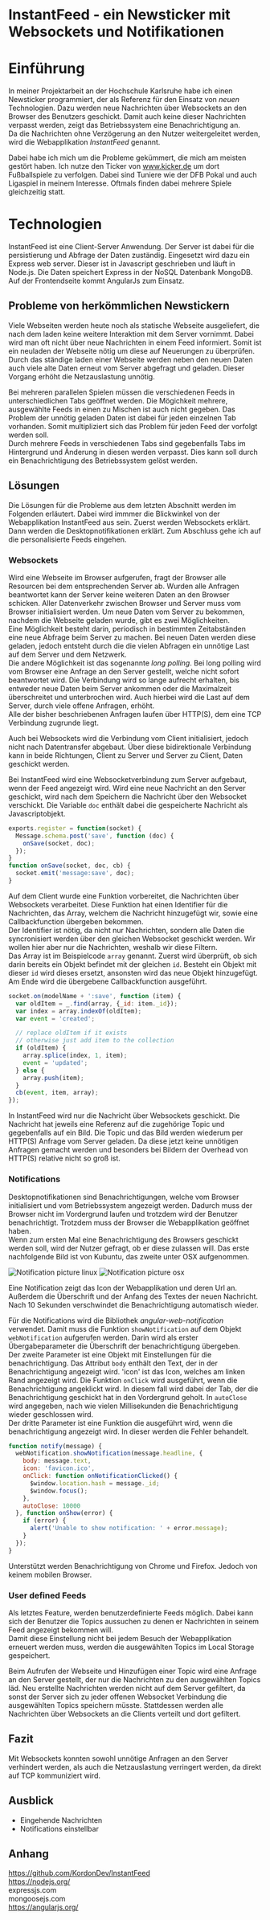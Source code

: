 # InstantFeed - ein Newsticker mit Websockets und Notifikationen
# Einführung
In meiner Projektarbeit an der Hochschule Karlsruhe habe ich einen Newsticker programmiert, der als Referenz für den Einsatz von *neuen* Technologien. Dazu werden neue Nachrichten über Websockets an den Browser des Benutzers geschickt. Damit auch keine dieser Nachrichten verpasst werden, zeigt das Betriebssystem eine Benachrichtigung an.  
Da die Nachrichten ohne Verzögerung an den Nutzer weitergeleitet werden, wird die Webapplikation *InstantFeed* genannt.

Dabei habe ich mich um die Probleme gekümmert, die mich am meisten gestört haben. Ich nutze den Ticker von www.kicker.de um dort Fußballspiele zu verfolgen. Dabei sind Tuniere wie der DFB Pokal und auch Ligaspiel in meinem Interesse. Oftmals finden dabei mehrere Spiele gleichzeitig statt.

# Technologien
InstantFeed ist eine Client-Server Anwendung. Der Server ist dabei für die persistierung und Abfrage der Daten zuständig. Eingesetzt wird dazu ein Express web server. Dieser ist in Javascript geschrieben und läuft in Node.js. Die Daten speichert Express in der NoSQL Datenbank MongoDB. Auf der Frontendseite kommt AngularJs zum Einsatz.

## Probleme von herkömmlichen Newstickern
Viele Webseiten werden heute noch als statische Webseite ausgeliefert, die nach dem laden keine weitere Interaktion mit dem Server vornimmt. Dabei wird man oft nicht über neue Nachrichten in einem Feed informiert. Somit ist ein neuladen der Webseite nötig um diese auf Neuerungen zu überprüfen.  
Durch das ständige laden einer Webseite werden neben den neuen Daten auch viele alte Daten erneut vom Server abgefragt und geladen. Dieser Vorgang erhöht die Netzauslastung unnötig.

Bei mehreren parallelen Spielen müssen die verschiedenen Feeds in unterschiedlichen Tabs geöffnet werden. Die Mögichkeit mehrere, ausgewählte Feeds in einen zu Mischen ist auch nicht gegeben. Das Problem der unnötig geladen Daten ist dabei für jeden einzelnen Tab vorhanden. Somit multipliziert sich das Problem für jeden Feed der vorfolgt werden soll.  
Durch mehrere Feeds in verschiedenen Tabs sind gegebenfalls Tabs im Hintergrund und Änderung in diesen werden verpasst. Dies kann soll durch ein Benachrichtigung des Betriebssystem gelöst werden.


## Lösungen
Die Lösungen für die Probleme aus dem letzten Abschnitt werden im Folgenden erläutert. Dabei wird immmer die Blickwinkel von der Webapplikation InstantFeed aus sein. Zuerst werden Websockets erklärt. Dann werden die Desktopnotifikationen erklärt. Zum Abschluss gehe ich auf die personalisierte Feeds eingehen.

### Websockets
Wird eine Webseite im Browser aufgerufen, fragt der Browser alle Resourcen bei dem entsprechenden Server ab. Wurden alle Anfragen beantwortet kann der Server keine weiteren Daten an den Browser schicken. Aller Datenverkehr zwischen Browser und Server muss vom Browser initialisiert werden. Um neue Daten vom Server zu bekommen, nachdem die Webseite geladen wurde, gibt es zwei Möglichkeiten.  
Eine Möglichkeit besteht darin, periodisch in bestimmten Zeitabständen eine neue Abfrage beim Server zu machen. Bei neuen Daten werden diese geladen, jedoch entsteht durch die die vielen Abfragen ein unnötige Last auf dem Server und dem Netzwerk.  
Die andere Möglichkeit ist das sogenannte *long polling*. Bei long polling wird vom Browser eine Anfrage an den Server gestellt, welche nicht sofort beantwortet wird. Die Verbindung wird so lange aufrecht erhalten, bis entweder neue Daten beim Server ankommen oder die Maximalzeit überschreitet und unterbrochen wird. Auch hierbei wird die Last auf dem Server, durch viele offene Anfragen, erhöht.  
Alle der bisher beschriebenen Anfragen laufen über HTTP(S), dem eine TCP Verbindung zugrunde liegt.

Auch bei Websockets wird die Verbindung vom Client initialisiert, jedoch nicht nach Datentransfer abgebaut. Über diese bidirektionale Verbindung kann in beide Richtungen, Client zu Server und Server zu Client, Daten geschickt werden.

Bei InstantFeed wird eine Websocketverbindung zum Server aufgebaut, wenn der Feed angezeigt wird. Wird eine neue Nachricht an den Server geschickt, wird nach dem Speichern die Nachricht über den Websocket verschickt. Die Variable `doc` enthält dabei die gespeicherte Nachricht als Javascriptobjekt.

```javascript
exports.register = function(socket) {
  Message.schema.post('save', function (doc) {
    onSave(socket, doc);
  });
}
function onSave(socket, doc, cb) {
  socket.emit('message:save', doc);
}
```

Auf dem Client wurde eine Funktion vorbereitet, die Nachrichten über Websockets verarbeitet. Diese Funktion hat einen Identifier für die Nachrichten, das Array, welchem die Nachricht hinzugefügt wir, sowie eine Callbackfunction übergeben bekommen.  
Der Identifier ist nötig, da nicht nur Nachrichten, sondern alle Daten die syncronisiert werden über den gleichen Websocket geschickt werden. Wir wollen hier aber nur die Nachrichten, weshalb wir diese Filtern.  
Das Array ist im Beispielcode `array` genannt. Zuerst wird überprüft, ob sich darin bereits ein Objekt befindet mit der gleichen `id`. Besteht ein Objekt mit dieser `id` wird dieses ersetzt, ansonsten wird das neue Objekt hinzugefügt.  
Am Ende wird die übergebene Callbackfunction ausgeführt.

```javascript
socket.on(modelName + ':save', function (item) {
  var oldItem = _.find(array, {_id: item._id});
  var index = array.indexOf(oldItem);
  var event = 'created';

  // replace oldItem if it exists
  // otherwise just add item to the collection
  if (oldItem) {
    array.splice(index, 1, item);
    event = 'updated';
  } else {
    array.push(item);
  }
  cb(event, item, array);
});
```

In InstantFeed wird nur die Nachricht über Websockets geschickt. Die Nachricht hat jeweils eine Referenz auf die zugehörige Topic und gegebenfalls auf ein Bild. Die Topic und das Bild werden wiederum per HTTP(S) Anfrage vom Server geladen. Da diese jetzt keine unnötigen Anfragen gemacht werden und besonders bei Bildern der Overhead von HTTP(S) relative nicht so groß ist.


### Notifications

Desktopnotifikationen sind Benachrichtigungen, welche vom Browser initialisiert und vom Betriebssystem angezeigt werden. Dadurch muss der Browser nicht im Vordergrund laufen und trotzdem wird der Benutzer benachrichtigt. Trotzdem muss der Browser die Webapplikation geöffnet haben.  
Wenn zum ersten Mal eine Benachrichtigung des Browsers geschickt werden soll, wird der Nutzer gefragt, ob er diese zulassen will. Das erste nachfolgende Bild ist von Kubuntu, das zweite unter OSX aufgenommen.

![Notification picture linux](images/notificationLinux.png)
![Notification picture osx](images/notificationOsx.png)

Eine Notification zeigt das Icon der Webapplikation und deren Url an. Außerdem die Überschrift und der Anfang des Textes der neuen Nachricht. Nach 10 Sekunden verschwindet die Benachrichtigung automatisch wieder.

Für die Notifications wird die Bibliothek *angular-web-notification* verwendet. Damit muss die Funktion `showNotification` auf dem Objekt `webNotification` aufgerufen werden. Darin wird als erster Übergabeparameter die Überschrift der benachrichtigung übergeben.  
Der zweite Parameter ist eine Objekt mit Einstellungen für die benachrichtigung. Das Attribut `body` enthält den Text, der in der Benachrichtigung angezeigt wird. 'icon' ist das Icon, welches am linken Rand angezeigt wird. Die Funktion `onClick` wird ausgeführt, wenn die Benachrichtigung angeklickt wird. In diesem fall wird dabei der Tab, der die Benachrichtigung geschickt hat in den Vordergrund geholt. In `autoClose` wird angegeben, nach wie vielen Millisekunden die Benachrichtigung wieder geschlossen wird.  
Der dritte Parameter ist eine Funktion die ausgeführt wird, wenn die benachrichtigung angezeigt wird. In dieser werden die Fehler behandelt.

```javascript
function notify(message) {
  webNotification.showNotification(message.headline, {
    body: message.text,
    icon: 'favicon.ico',
    onClick: function onNotificationClicked() {
      $window.location.hash = message._id;
      $window.focus();
    },
    autoClose: 10000
  }, function onShow(error) {
    if (error) {
      alert('Unable to show notification: ' + error.message);
    }
  });
}
```
Unterstützt werden Benachrichtigung von Chrome und Firefox. Jedoch von keinem mobilen Browser.

### User defined Feeds

Als letztes Feature, werden benutzerdefinierte Feeds möglich. Dabei kann sich der Benutzer die Topics aussuchen zu denen er Nachrichten in seinem Feed angezeigt bekommen will.  
Damit diese Einstellung nicht bei jedem Besuch der Webapplikation erneuert werden muss, werden die ausgewählten Topics im Local Storage gespeichert.

Beim Aufrufen der Webseite und Hinzufügen einer Topic wird eine Anfrage an den Server gestellt, der nur die Nachrichten zu den ausgewählten Topics läd. Neu erstellte Nachrichten werden nicht auf dem Server gefiltert, da sonst der Server sich zu jeder offenen Websocket Verbindung die ausgewählten Topics speichern müsste. Stattdessen werden alle Nachrichten über Websockets an die Clients verteilt und dort gefiltert.

## Fazit

Mit Websockets konnten sowohl unnötige Anfragen an den Server verhindert werden, als auch die Netzauslastung verringert werden, da direkt auf TCP kommuniziert wird.

## Ausblick
* Eingehende Nachrichten
* Notifications einstellbar

## Anhang
https://github.com/KordonDev/InstantFeed  
https://nodejs.org/  
expressjs.com  
mongoosejs.com  
https://angularjs.org/

